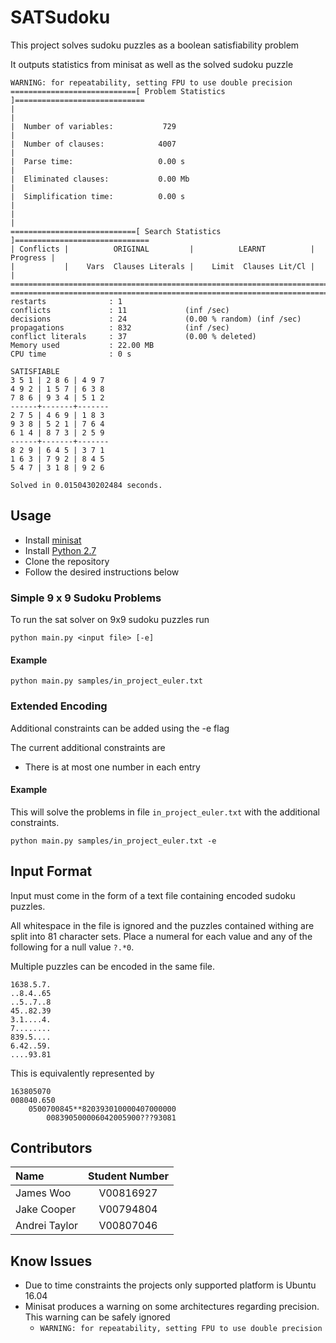 # SATSudoku

This project solves sudoku puzzles as a boolean satisfiability problem 

It outputs statistics from minisat as well as the solved sudoku puzzle

```
WARNING: for repeatability, setting FPU to use double precision
============================[ Problem Statistics ]=============================
|                                                                             |
|  Number of variables:           729                                         |
|  Number of clauses:            4007                                         |
|  Parse time:                   0.00 s                                       |
|  Eliminated clauses:           0.00 Mb                                      |
|  Simplification time:          0.00 s                                       |
|                                                                             |
============================[ Search Statistics ]==============================
| Conflicts |          ORIGINAL         |          LEARNT          | Progress |
|           |    Vars  Clauses Literals |    Limit  Clauses Lit/Cl |          |
===============================================================================
===============================================================================
restarts              : 1
conflicts             : 11             (inf /sec)
decisions             : 24             (0.00 % random) (inf /sec)
propagations          : 832            (inf /sec)
conflict literals     : 37             (0.00 % deleted)
Memory used           : 22.00 MB
CPU time              : 0 s

SATISFIABLE
3 5 1 | 2 8 6 | 4 9 7
4 9 2 | 1 5 7 | 6 3 8
7 8 6 | 9 3 4 | 5 1 2
------+-------+-------
2 7 5 | 4 6 9 | 1 8 3
9 3 8 | 5 2 1 | 7 6 4
6 1 4 | 8 7 3 | 2 5 9
------+-------+-------
8 2 9 | 6 4 5 | 3 7 1
1 6 3 | 7 9 2 | 8 4 5
5 4 7 | 3 1 8 | 9 2 6

Solved in 0.0150430202484 seconds.
```

## Usage 

- Install [minisat](http://minisat.se/MiniSat.html) 
- Install [Python 2.7](https://www.python.org/download/releases/2.7/)
- Clone the repository
- Follow the desired instructions below

### Simple 9 x 9 Sudoku Problems

To run the sat solver on 9x9 sudoku puzzles run 

```
python main.py <input file> [-e]
```

#### Example 
```
python main.py samples/in_project_euler.txt
```

### Extended Encoding

Additional constraints can be added using the -e flag 

The current additional constraints are
- There is at most one number in each entry

#### Example 

This will solve the problems in file `in_project_euler.txt` with the additional constraints.

```
python main.py samples/in_project_euler.txt -e
```

## Input Format

Input must come in the form of a text file containing encoded sudoku puzzles. 

All whitespace in the file is ignored and the puzzles contained withing are split into 81 character sets. 
Place a numeral for each value and any of the following for a null value `?.*0`.

Multiple puzzles can be encoded in the same file.

```
1638.5.7.
..8.4..65
..5..7..8
45..82.39
3.1....4.
7........
839.5....
6.42..59.
....93.81
```

This is equivalently represented by 

```
163805070
008040.650
    0500700845**820393010000407000000
        008390500006042005900???93081
```

## Contributors
| Name | Student Number|
| :----- | :---: |
| James Woo | V00816927 |
|Jake Cooper | V00794804 |
| Andrei Taylor | V00807046 |

## Know Issues
- Due to time constraints the projects only supported platform is Ubuntu 16.04
- Minisat produces a warning on some architectures regarding precision. This warning can be safely ignored
    - `WARNING: for repeatability, setting FPU to use double precision`
